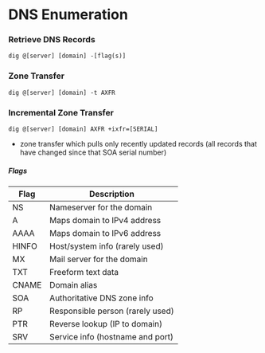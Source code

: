 # DNS Enumeration

### Retrieve DNS Records
```
dig @[server] [domain] -[flag(s)]
```

### Zone Transfer
```
dig @[server] [domain] -t AXFR
```

### Incremental Zone Transfer
```
dig @[server] [domain] AXFR +ixfr=[SERIAL]
```
- zone transfer which pulls only recently updated records (all records that have changed since that SOA serial number)

##### Flags
| Flag   | Description                          |
|--------|--------------------------------------|
| NS     | Nameserver for the domain            |
| A      | Maps domain to IPv4 address          |
| AAAA   | Maps domain to IPv6 address          |
| HINFO  | Host/system info (rarely used)       |
| MX     | Mail server for the domain           |
| TXT    | Freeform text data                   |
| CNAME  | Domain alias                         |
| SOA    | Authoritative DNS zone info          |
| RP     | Responsible person (rarely used)     |
| PTR    | Reverse lookup (IP to domain)        |
| SRV    | Service info (hostname and port)     |
